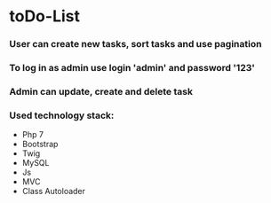 # toDo-List
### User can create new tasks, sort tasks and use pagination
### To log in as admin use login 'admin' and password '123'
### Admin can update, create and delete task

### Used technology stack:
* Php 7
* Bootstrap
* Twig
* MySQL
* Js
* MVC
* Class Autoloader